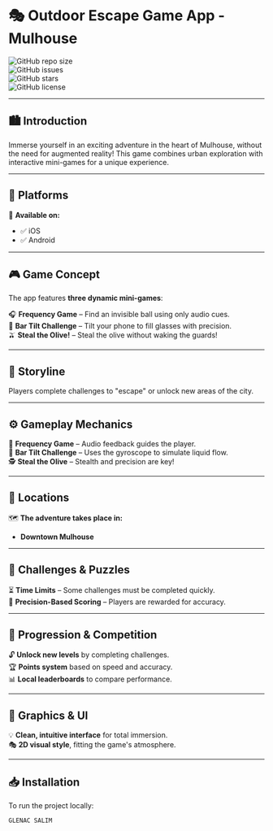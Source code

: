 # 🎭 Outdoor Escape Game App - Mulhouse  

![GitHub repo size](https://img.shields.io/github/repo-size/YourUsername/Outdoor-Escape-Game-App-in-Mulhouse?color=blue&label=Repo%20Size)  
![GitHub issues](https://img.shields.io/github/issues/YourUsername/Outdoor-Escape-Game-App-in-Mulhouse)  
![GitHub stars](https://img.shields.io/github/stars/YourUsername/Outdoor-Escape-Game-App-in-Mulhouse?style=social)  
![GitHub license](https://img.shields.io/github/license/YourUsername/Outdoor-Escape-Game-App-in-Mulhouse)  

---

## 🏙️ Introduction  
Immerse yourself in an exciting adventure in the heart of Mulhouse, without the need for augmented reality! This game combines urban exploration with interactive mini-games for a unique experience.  

---

## 📱 Platforms  
📲 **Available on:**  
- ✅ iOS  
- ✅ Android  

---

## 🎮 Game Concept  
The app features **three dynamic mini-games**:  

🎧 **Frequency Game** – Find an invisible ball using only audio cues.  
🍷 **Bar Tilt Challenge** – Tilt your phone to fill glasses with precision.  
🫒 **Steal the Olive!** – Steal the olive without waking the guards!  

---

## 📖 Storyline  
Players complete challenges to "escape" or unlock new areas of the city.  

---

## ⚙️ Gameplay Mechanics  
🎵 **Frequency Game** – Audio feedback guides the player.  
📱 **Bar Tilt Challenge** – Uses the gyroscope to simulate liquid flow.  
🕵️ **Steal the Olive** – Stealth and precision are key!  

---

## 📍 Locations  
🗺️ **The adventure takes place in:**  
- **Downtown Mulhouse**  

---

## 🧩 Challenges & Puzzles  
⏳ **Time Limits** – Some challenges must be completed quickly.  
🎯 **Precision-Based Scoring** – Players are rewarded for accuracy.  

---

## 🚀 Progression & Competition  
🔓 **Unlock new levels** by completing challenges.  
🏆 **Points system** based on speed and accuracy.  
📊 **Local leaderboards** to compare performance.  

---

## 🎨 Graphics & UI  
💡 **Clean, intuitive interface** for total immersion.  
🎭 **2D visual style**, fitting the game's atmosphere.  

---

## 📥 Installation  
To run the project locally:  

```sh
GLENAC SALIM
